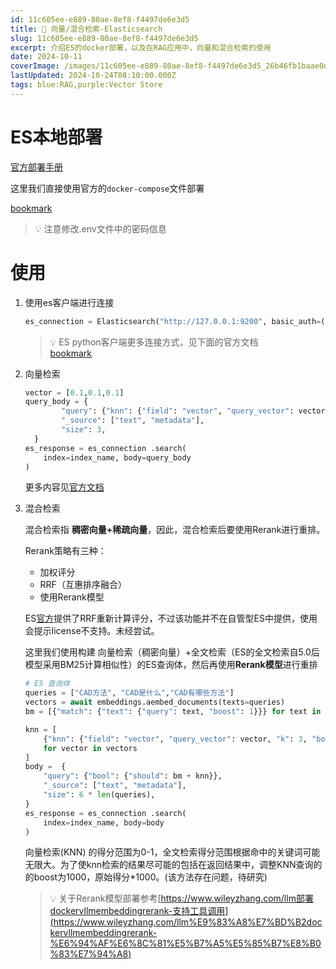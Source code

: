 ```yaml
---
id: 11c605ee-e889-80ae-8ef8-f4497de6e3d5
title: 🍚 向量/混合检索-Elasticsearch
slug: 11c605ee-e889-80ae-8ef8-f4497de6e3d5
excerpt: 介绍ES的docker部署，以及在RAG应用中，向量和混合检索的使用
date: 2024-10-11
coverImage: /images/11c605ee-e889-80ae-8ef8-f4497de6e3d5_26b46fb1baae0d581df27ab37a57b445.png
lastUpdated: 2024-10-24T08:10:00.000Z
tags: blue:RAG,purple:Vector Store  
---
```


# ES本地部署


[官方部署手册](https://www.elastic.co/guide/en/elasticsearch/reference/8.15/docker.html)


这里我们直接使用官方的`docker-compose`文件部署


[bookmark](https://github.com/elastic/elasticsearch/tree/8.15/docs/reference/setup/install/docker)


> 💡 注意修改.env文件中的密码信息


# 使用

1. 使用es客户端进行连接

    ```python
    es_connection = Elasticsearch("http://127.0.0.1:9200", basic_auth=("elastic", "xxxxxx"))
    ```


    > 💡 ES python客户端更多连接方式，见下面的官方文档  
    > [bookmark](https://www.elastic.co/guide/en/elasticsearch/client/python-api/current/connecting.html#connect-self-managed-new)

2. 向量检索

    ```python
    vector = [0.1,0.1,0.1]
    query_body = {
            "query": {"knn": {"field": "vector", "query_vector": vector, "k": 3}},
            "_source": ["text", "metadata"],
            "size": 3,
      }
    es_response = es_connection .search(
        index=index_name, body=query_body
    )
    ```


    更多内容见[官方文档](https://www.elastic.co/guide/en/elasticsearch/reference/8.15/knn-search.html)

3. 混合检索

    混合检索指 **稠密向量+稀疏向量**，因此，混合检索后要使用Rerank进行重排。


    Rerank策略有三种：

    - 加权评分
    - RRF（互惠排序融合）
    - 使用Rerank模型

    ES[官方](https://www.elastic.co/guide/en/elasticsearch/reference/current/retriever.html#rrf-retriever)提供了RRF重新计算评分，不过该功能并不在自管型ES中提供，使用会提示license不支持。未经尝试。


    这里我们使用构建 向量检索（稠密向量）+全文检索（ES的全文检索自5.0后模型采用BM25计算相似性）的ES查询体，然后再使用**Rerank模型**进行重排


    ```python
    # ES 查询体
    queries = ["CAD方法", "CAD是什么","CAD有哪些方法"]
    vectors = await embeddings.aembed_documents(texts=queries)
    bm = [{"match": {"text": {"query": text, "boost": 1}}} for text in queries]
    
    knn = [
        {"knn": {"field": "vector", "query_vector": vector, "k": 3, "boost": 1000}}
        for vector in vectors
    ]
    body =  {
        "query": {"bool": {"should": bm + knn}},
        "_source": ["text", "metadata"],
        "size": 6 * len(queries),
    }
    es_response = es_connection .search(
        index=index_name, body=body
    )
    ```


    向量检索(KNN) 的得分范围为0-1，全文检索得分范围根据命中的关键词可能无限大。为了使knn检索的结果尽可能的包括在返回结果中，调整KNN查询的的boost为1000，原始得分*1000。(该方法存在问题，待研究)


    > 💡 关于Rerank模型部署参考[https://www.wileyzhang.com/llm部署dockervllmembeddingrerank-支持工具调用](https://www.wileyzhang.com/llm%E9%83%A8%E7%BD%B2dockervllmembeddingrerank-%E6%94%AF%E6%8C%81%E5%B7%A5%E5%85%B7%E8%B0%83%E7%94%A8)

